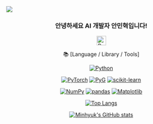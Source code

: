<img src="https://capsule-render.vercel.app/api?type=Transparent&color=5E7FFF&height=150&section=header&text=Minhyuk's%20GitHub&fontSize=42" href="https://github.com/als7928"/>

<div align=center>
<h3>안녕하세요 AI 개발자 안민혁입니다!</h3>

 <img src="https://raw.githubusercontent.com/Tarikul-Islam-Anik/Animated-Fluent-Emojis/master/Emojis/Smilies/Beaming%20Face%20with%20Smiling%20Eyes.png" alt="Beaming Face with Smiling Eyes" width="25" height="25" />

📚 [Language / Library / Tools]

<a href='https://pytorch.org/'>![Python](https://img.shields.io/badge/Python-3776AB?style=flat&logo=Python&logoColor=white)</a>

<a href='https://pytorch.org/'>![PyTorch](https://img.shields.io/badge/PyTorch-EE4C2C?style=flat&logo=PyTorch&logoColor=white)</a>
<a href='https://pyg.org/'>![PyG](https://img.shields.io/badge/PyG-3C2179?style=flat&logo=PyG&logoColor=white)</a>
<a href='https://scikit-learn.org/'>![scikit-learn](https://img.shields.io/badge/scikit--learn-F7931E?style=flat&logo=scikit-learn&logoColor=white)</a>

<a href='https://numpy.org/'>![NumPy](https://img.shields.io/badge/NumPy-013243?style=flat&logo=NumPy&logoColor=white)</a>
<a href='https://pandas.pydata.org/'>![pandas](https://img.shields.io/badge/pandas-150458?style=flat&logo=pandas&logoColor=white)</a>
<a href='https://matplotlib.org/'>![Matplotlib](https://img.shields.io/badge/Matplotlib-%23ffffff.svg?style=flat&logo=Matplotlib&logoColor=black)</a>

[![Top Langs](https://github-readme-stats.vercel.app/api/top-langs/?username=als7928&langs_count=4)](https://github.com/anuraghazra/github-readme-stats)

[![Minhyuk's GitHub stats](https://github-readme-stats.vercel.app/api?username=als7928&show_icons=true)](https://github.com/anuraghazra/github-readme-stats)
</div>